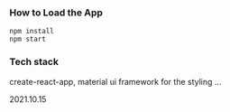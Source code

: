 ### How to Load the App
```
npm install
npm start
```
### Tech stack
create-react-app,
material ui framework for the styling
...

2021.10.15
